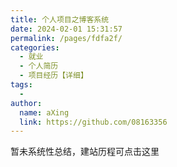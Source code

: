 ```yaml
---
title: 个人项目之博客系统
date: 2024-02-01 15:31:57
permalink: /pages/fdfa2f/
categories:
  - 就业
  - 个人简历
  - 项目经历【详细】
tags:
  - 
author: 
  name: aXing
  link: https://github.com/08163356
---
```




<router-link to='/pages/2415b9/'>暂未系统性总结，建站历程可点击这里</router-link>